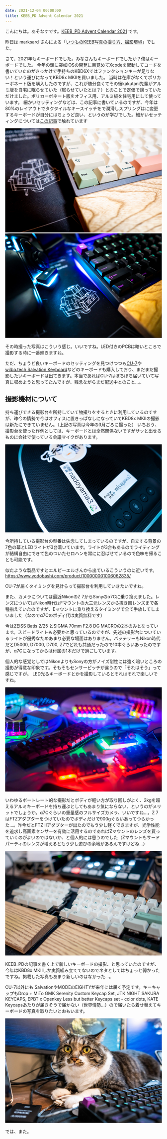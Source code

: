 ```yaml
---
date: 2021-12-04 00:00:00
title: KEEB_PD Advent Calendar 2021
---
```


こんにちは。あそなすです。[KEEB_PD Advent Calendar 2021](https://adventar.org/calendars/6470) です。

昨日は marksard さんによる「[いつものKEEB写真の撮り方、撮影環境](https://marksard.github.io/2021/12/03/keeb_pd/)」でした。

さて、2021年もキーボードでした。みなさんもキーボードでしたか？僕はキーボードでした。
今年の頭に突如iOSの開発に目覚めてXcodeを起動してコードを書いていたのがきっかけで手持ちのKBD6Xではファンクションキーが足りない！という運びになってKBD8x MKIIを買いました。
当時は在庫がなくてポリカーボネート版を購入したのですが、これが随分良くてその後kakutani先輩がアルミ版を自宅に眠らせていた（眠らせていたとは？）とのことで定価で譲っていただけました。ポリカーボネート版をオフィス用、アルミ板を住宅用にして使っています。
細かいセッティングなどは、この記事に書いているのですが、今年は80%のレイアウトでタクタイルなキースイッチをで潤滑しスプリングはに変更するキーボードが自分にはちょうど良い、というのが学びでした。細かいセッティングについては[この記事](https://www.ason.as/articles/2021-04-16-kbd8x-mkii)で触れています

![KBD8X MKII Al](/static/images/articles/2021-04-14-kbd8x-mkii-al.jpg)
![KBD8X MKII Po](/static/images/articles/2021-04-14-kbd8x-mkii-po.jpg)

その時撮った写真はこういう感じ。いいですね。LED付きのPCBは暗いところで撮影する時に一番輝きますね。

ただ、ちょうど良いキーボードのセッティングを見つけつつも[CU-7](https://caps-unlocked.com/group-buy-cu7-round-2/)や[wilba.tech Salvation Keyboard](https://novelkeys.com/products/salvation-keyboard)などのキーボードも購入しており、まだまだ撮影したいキーボードは出てきます。本当であればCU-7はぼちぼち届いていて写真に収めようと思ってたんですが、残念ながらまだ配送中とのこと...。

## 撮影機材について

持ち運びできる撮影台を所持していて物撮りをするときに利用しているのですが、昨今の情勢で今はオフィスに置きっぱなしになっていてKBD8x MKIIの撮影は新たにできていません。（上記の写真は今年の3月ごろに撮った）
いちおう、撮影台を使った作例としては、キーボードとは全然関係ないですがサッと出せるものに会社で使っている会議マイクがあります。

![miyagawa -> nadoyama3](/static/images/articles/2021-12-04-keeb-pd-0.jpg)

今所持している撮影台の型番は失念してしまっているのですが、自立する背景の7色の幕とLEDライトが3台着いています。ライトが3台もあるのでライティングが結構自由にできて色のついたセロハンを常にに忍ばせているので色味を帰ることも可能です。

似たような製品ですとエルピーエルさんから出ているこういうのに近いです。
https://www.yodobashi.com/product/100000001006062835/

CU-7が届くタイミングを見計らって撮影台を利用していきたいですね。

また、カメラについては最近NikonのZ 7からSonyのα7Cに乗り換えました。レンズについてはNikon時代はFマウントの大三元レンズから撒き餌レンズまで各種揃えていたのですが、Eマウントに乗り換えるタイミングで全て手放してしまいました（なのでα7Cのボディ代は実質無料です）

今はZEISS Batis 2/25 とSIGMA 70mm F2.8 DG MACROの2本のみとなっています。スピードライトも必要かと思っているのですが、先述の撮影台についているライトが優秀なためあまり必要な場面はありません。バッテリーもNikon時代だとD5000, D7000, D700, Z7でどれも共通だったので10本ぐらいあったのですが、α7Cになってからは付属の1本だけで過ごしています。

個人的な感覚としてはNikonよりもSonyの方がノイズ耐性には強く暗いところの撮影が得意な印象です。そもそもセンサーピッチが違うので「それはそう」って感じですが。
LED光るキーボードとかを撮影しているとそれはそれで楽しいですね。

![yurukey](/static/images/articles/2021-12-04-keeb-pd-1.jpg)

いわゆるポートレート的な撮影だとボディが軽い方が取り回しがよく、2kgを超えるアルミキーボードを持ち運ぶとしてもあまり気にならない、というのがメリットでしょうか。α7Cぐらいの重量感のフルサイズカメラ、いいですね...。Z 7はFTZアダプターをつけていたのでボディだけで900gぐらいあってつらかった...。昨今だとFTZ IIアダプターが出たのでもう少し軽くできますが、光学性能を追求し高画素センサーを有効に活用するのであればZマウントのレンズを買っていくのがよいのではないか、と個人的には思うのでした（Zマウントもサードパーティのレンズが増えるともう少し遊びの余地があるんですけどね...）

![Choco60](/static/images/articles/2021-12-04-keeb-pd-2.jpg)

KEEB_PDの記事を書く上で新しいキーボードの撮影、と思っていたのですが、今年はKBD8x MKIIしか実質組み立ててないのでネタとしてはちょっと弱かったですね。掲載した写真もあまり新しいのはなかった...。

CU-7以外にも SalvationやMODEのEIGHTYが来年には届く予定です。キーキャップもDrop + MiTo GMK Serenity Custom Keycap Set, JTK NIGHT SAKURA KEYCAPS, EPBT x Openkey Less but better Keycaps set - color dots, KATE Keycapsあたりが届きそうで届かない（世界情勢...）ので届いたら着せ替えてキーボードの写真を取りたいとおもいます。

![KBD6x](/static/images/articles/2021-12-04-keeb-pd-3.jpg)

では、また。
